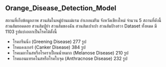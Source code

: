 <!DOCTYPE html>
<html lang="en">
<head>
    <meta charset="UTF-8">
    <meta name="viewport" content="width=device-width, initial-scale=1.0">
</head>
<body>
<h2>Orange_Disease_Detection_Model</h2>
สถานที่เก็บข้อมูลภาพ สวนส้มในหมู่บ้านแม่แรม อำเภอแม่ริม จังหวัดเชียงใหม่ จำนวน 5 สถานที่ดังนี้ สวนส้มยอดดอย สวนส้มปู่ย่า สวนส้มของฉัน สวนส้มเปาเปา สวนส้มป้างฮวา Dataset ทั้งหมด มี 1103 รูปแบ่งออกเป็นโรคได้ตั้งนี้
   
*  โรคกรีนนิ่ง (Greening Disease) 			  277   รูป
*  โรคแคงเกอร์ (Canker Disease) 			  384   รูป
*  โรคเมลาโนสหรือโรคราเปื้อนน้ำหมาก (Melanose Disease)     210   รูป
*  โรคแอนแทรคโนสหรือโรคใบจุด (Anthracnose Disease)      232   รูป
        

</body>
</html>
